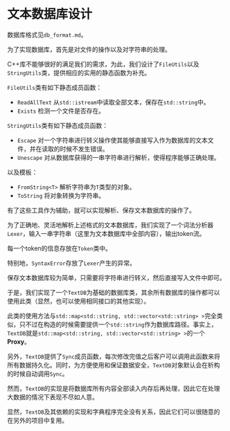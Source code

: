 # 文本数据库设计

数据库格式见`db_format.md`。

为了实现数据库，首先是对文件的操作以及对字符串的处理。

C++库不能够很好的满足我们的需求，为此，我们设计了`FileUtils`以及`StringUtils`类，提供相应的实用的静态函数为补充。

`FileUtils`类有如下静态成员函数：

- `ReadAllText` 从`std::istream`中读取全部文本，保存在`std::string`中。
- `Exists` 检测一个文件是否存在。

`StringUtils`类有如下静态成员函数：

- `Escape` 对一个字符串进行转义操作使其能够直接写入作为数据库的文本文件，并在读取的时候不发生错误。
- `Unescape` 对从数据库获得的一串字符串进行解析，使得程序能够正确处理。

以及模板：

- `FromString<T>` 解析字符串为`T`类型的对象。
- `ToString` 将对象转换为字符串。

有了这些工具作为辅助，就可以实现解析、保存文本数据库的操作了。

为了正确地、灵活地解析上述格式的文本数据库，我们实现了一个词法分析器`Lexer`，输入一串字符串（这里为文本数据库中全部内容），输出token流。

每一个token的信息存放在`Token`类中。

特别地，`SyntaxError`存放了`Lexer`产生的异常。

保存文本数据库较为简单，只需要将字符串进行转义，然后直接写入文件中即可。

于是，我们实现了一个`TextDB`为基础的数据库类，其余所有数据库的操作都可以使用此类（显然，也可以使用相同接口的其他实现）。

此类的使用方法与`std::map<std::string, std::vector<std::string> >`完全类似，只不过在构造的时候需要提供一个`std::string`作为数据库路径。事实上，`TextDB`就是`std::map<std::string, std::vector<std::string> >`的一个**Proxy**。

另外，`TextDB`提供了`Sync`成员函数，每次修改完值之后客户可以调用此函数来将所有数据持久化。同时，为方便使用和保证数据安全，`TextDB`对象默认会在析构的时候自动调用`Sync`。

然而，`TextDB`的实现是将数据库所有内容全部读入内存后再处理，因此它在处理大数据的情况下表现不尽如人意。

显然，`TextDB`及其依赖的实现和字典程序完全没有关系，因此它们可以很随意的在另外的项目中复用。